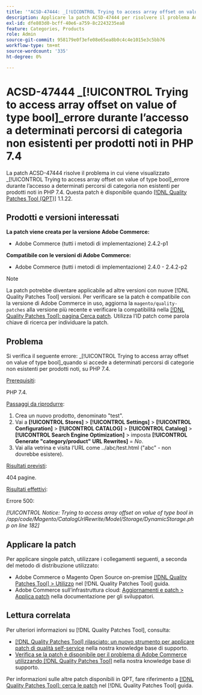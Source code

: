 ```yaml
---
title: '"ACSD-47444: _[!UICONTROL Trying to access array offset on value of type bool]_ errore durante l''accesso a determinati percorsi di categoria non esistenti per prodotti noti su PHP 7.4'''
description: Applicare la patch ACSD-47444 per risolvere il problema Adobe Commerce in presenza di un _[!UICONTROL Trying to access array offset on value of type bool]_ errore durante l’accesso a determinati percorsi di categoria non esistenti per prodotti noti, in PHP 7.4.
exl-id: dfe803d0-bcff-40e6-a759-8c2243235ea8
feature: Categories, Products
role: Admin
source-git-commit: 958179e0f3efe08e65ea8b0c4c4e1015e3c5bb76
workflow-type: tm+mt
source-wordcount: '335'
ht-degree: 0%

---
```


# ACSD-47444 _[!UICONTROL Trying to access array offset on value of type bool]_errore durante l’accesso a determinati percorsi di categoria non esistenti per prodotti noti in PHP 7.4

La patch ACSD-47444 risolve il problema in cui viene visualizzato _[!UICONTROL Trying to access array offset on value of type bool]_errore durante l’accesso a determinati percorsi di categoria non esistenti per prodotti noti in PHP 7.4. Questa patch è disponibile quando [[!DNL Quality Patches Tool (QPT)]](/help/announcements/adobe-commerce-announcements/magento-quality-patches-released-new-tool-to-self-serve-quality-patches.md) 1.1.22.

## Prodotti e versioni interessati

**La patch viene creata per la versione Adobe Commerce:**
* Adobe Commerce (tutti i metodi di implementazione) 2.4.2-p1

**Compatibile con le versioni di Adobe Commerce:**
* Adobe Commerce (tutti i metodi di implementazione) 2.4.0 - 2.4.2-p2

>[!NOTE]
>
>La patch potrebbe diventare applicabile ad altre versioni con nuove [!DNL Quality Patches Tool] versioni. Per verificare se la patch è compatibile con la versione di Adobe Commerce in uso, aggiorna la `magento/quality-patches` alla versione più recente e verificare la compatibilità nella [[!DNL Quality Patches Tool]: pagina Cerca patch](https://experienceleague.adobe.com/tools/commerce-quality-patches/index.html). Utilizza l’ID patch come parola chiave di ricerca per individuare la patch.

## Problema

Si verifica il seguente errore: _[!UICONTROL Trying to access array offset on value of type bool]_quando si accede a determinati percorsi di categorie non esistenti per prodotti noti, su PHP 7.4.

<u>Prerequisiti</u>:

PHP 7.4.

<u>Passaggi da riprodurre</u>:

1. Crea un nuovo prodotto, denominato &quot;test&quot;.
1. Vai a **[!UICONTROL Stores]** > **[!UICONTROL Settings]** > **[!UICONTROL Configuration]** > **[!UICONTROL CATALOG]** > **[!UICONTROL Catalog]** > **[!UICONTROL Search Engine Optimization]** > imposta **[!UICONTROL Generate "category/product" URL Rewrites]** = _No_.
1. Vai alla vetrina e visita l’URL come ../abc/test.html (&quot;abc&quot; - non dovrebbe esistere).

<u>Risultati previsti</u>:

404 pagine.

<u>Risultati effettivi</u>:

Errore 500:

_[!UICONTROL Notice: Trying to access array offset on value of type bool in /app/code/Magento/CatalogUrlRewrite/Model/Storage/DynamicStorage.php on line 182]_

## Applicare la patch

Per applicare singole patch, utilizzare i collegamenti seguenti, a seconda del metodo di distribuzione utilizzato:

* Adobe Commerce o Magento Open Source on-premise [[!DNL Quality Patches Tool] > Utilizzo](https://experienceleague.adobe.com/docs/commerce-operations/tools/quality-patches-tool/usage.html) nel [!DNL Quality Patches Tool] guida.
* Adobe Commerce sull’infrastruttura cloud: [Aggiornamenti e patch > Applica patch](https://experienceleague.adobe.com/docs/commerce-cloud-service/user-guide/develop/upgrade/apply-patches.html) nella documentazione per gli sviluppatori.

## Lettura correlata

Per ulteriori informazioni su [!DNL Quality Patches Tool], consulta:

* [[!DNL Quality Patches Tool] rilasciato: un nuovo strumento per applicare patch di qualità self-service](/help/announcements/adobe-commerce-announcements/magento-quality-patches-released-new-tool-to-self-serve-quality-patches.md) nella nostra knowledge base di supporto.
* [Verifica se la patch è disponibile per il problema di Adobe Commerce utilizzando [!DNL Quality Patches Tool]](/help/support-tools/patches-available-in-qpt-tool/check-patch-for-magento-issue-with-magento-quality-patches.md) nella nostra knowledge base di supporto.

Per informazioni sulle altre patch disponibili in QPT, fare riferimento a [[!DNL Quality Patches Tool]: cerca le patch](https://experienceleague.adobe.com/tools/commerce-quality-patches/index.html) nel [!DNL Quality Patches Tool] guida.
